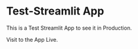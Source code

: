 # Test-Streamlit  App
This is a Test Streamlit App to see it in Production.

Visit to the App Live.
